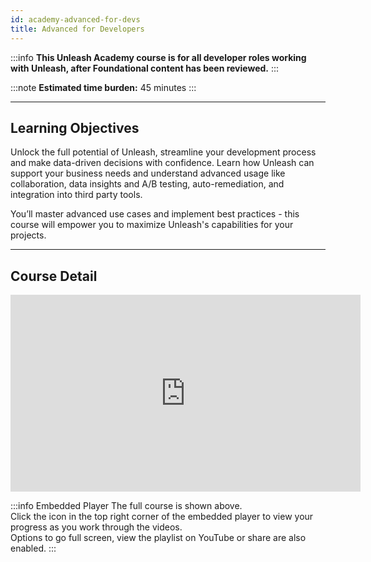 ```yaml
---
id: academy-advanced-for-devs
title: Advanced for Developers
---
```

:::info
**This Unleash Academy course is for all developer roles working with Unleash, after Foundational content has been reviewed.**
:::

:::note
**Estimated time burden:** 45 minutes
:::

---
  
## Learning Objectives

Unlock the full potential of Unleash, streamline your development process and make data-driven decisions with confidence. Learn how Unleash can support your business needs and understand advanced usage like collaboration, data insights and A/B testing, auto-remediation, and integration into third party tools. 

You’ll master advanced use cases and implement best practices - this course will empower you to maximize Unleash's capabilities for your projects.


---
  
## Course Detail

<iframe width="560" height="315" src="https://www.youtube.com/embed/videoseries?si=ry507OKlfb1liKFD&amp;list=PLcVJ5JY19ncXmAbFqfamyAV698WINtQaJ" title="YouTube video player" frameborder="0" allow="accelerometer; autoplay; clipboard-write; encrypted-media; gyroscope; picture-in-picture; web-share" allowfullscreen playsinline></iframe>


:::info Embedded Player
The full course is shown above.  
Click the icon in the top right corner of the embedded player to view your progress as you work through the videos.  
Options to go full screen, view the playlist on YouTube or share are also enabled.
:::